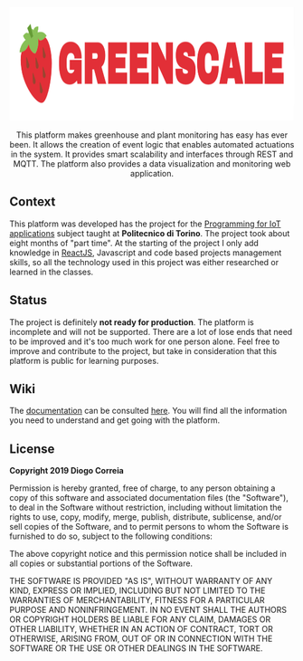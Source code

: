 <p align="center"><a href="https://github.com/dvcorreia/greenscale" target="_blank"><img height="200" src="./docs/assets/logo.png" alt="greenscale-logo"></a>
</p>

<div align="center">  
<p>This platform makes greenhouse and plant monitoring has easy has ever been.
It allows the creation of event logic that enables automated actuations in the system.
It provides smart scalability and interfaces through REST and MQTT. 
The platform also provides a data visualization and monitoring web application.
</p>
</div>

## Context

This platform was developed has the project for the [Programming for IoT applications](https://didattica.polito.it/pls/portal30/gap.pkg_guide.viewGap?p_cod_ins=03QWRQW&p_a_acc=2019&p_header=S&p_lang=EN) subject taught at __Politecnico di Torino__. The project took about eight months of "part time". At the starting of the project I only add knowledge in [ReactJS](https://reactjs.org/), Javascript and code based projects management skills, so all the technology used in this project was either researched or learned in the classes.

## Status

The project is definitely __not ready for production__. The platform is incomplete and will not be supported. There are a lot of lose ends that need to be improved and it's too much work for one person alone. Feel free to improve and contribute to the project, but take in consideration that this platform is public for learning purposes.

## Wiki

The [documentation](https://github.com/dvcorreia/greenscale/blob/master/docs/index.md) can be consulted [here](https://github.com/dvcorreia/greenscale/blob/master/docs/index.md). You will find all the information you need to understand and get going with the platform.

## License

__Copyright 2019 Diogo Correia__

Permission is hereby granted, free of charge, to any person obtaining a copy of this software and associated documentation files (the "Software"), to deal in the Software without restriction, including without limitation the rights to use, copy, modify, merge, publish, distribute, sublicense, and/or sell copies of the Software, and to permit persons to whom the Software is furnished to do so, subject to the following conditions:

The above copyright notice and this permission notice shall be included in all copies or substantial portions of the Software.

THE SOFTWARE IS PROVIDED "AS IS", WITHOUT WARRANTY OF ANY KIND, EXPRESS OR IMPLIED, INCLUDING BUT NOT LIMITED TO THE WARRANTIES OF MERCHANTABILITY, FITNESS FOR A PARTICULAR PURPOSE AND NONINFRINGEMENT. IN NO EVENT SHALL THE AUTHORS OR COPYRIGHT HOLDERS BE LIABLE FOR ANY CLAIM, DAMAGES OR OTHER LIABILITY, WHETHER IN AN ACTION OF CONTRACT, TORT OR OTHERWISE, ARISING FROM, OUT OF OR IN CONNECTION WITH THE SOFTWARE OR THE USE OR OTHER DEALINGS IN THE SOFTWARE.



